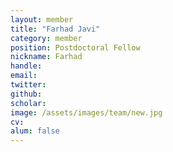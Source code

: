 ```yaml
---
layout: member
title: "Farhad Javi"
category: member
position: Postdoctoral Fellow
nickname: Farhad
handle: 
email: 
twitter: 
github: 
scholar: 
image: /assets/images/team/new.jpg
cv: 
alum: false
---
```

